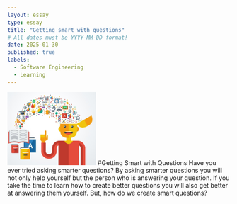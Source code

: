 ```yaml
---
layout: essay
type: essay
title: "Getting smart with questions"
# All dates must be YYYY-MM-DD format!
date: 2025-01-30
published: true
labels:
  - Software Engineering
  - Learning
---
```


<img width="200px" class="rounded float-start pe-4" src="../img/Learning.jpg">
#Getting Smart with Questions
Have you ever tried asking smarter questions? By asking smarter questions you will not only help yourself but the person who is answering your question. If you take the time to learn how to create better questions you will also get better at answering them yourself. But, how do we create smart questions?

